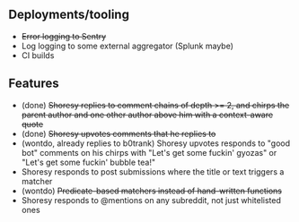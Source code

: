 ## Deployments/tooling
- ~~Error logging to Sentry~~
- Log logging to some external aggregator (Splunk maybe)
- CI builds

## Features
- (done) ~~Shoresy replies to comment chains of depth >= 2, and chirps the parent author and one other author above him with a context-aware quote~~
- (done) ~~Shoresy upvotes comments that he replies to~~
- (wontdo, already replies to b0trank) Shoresy upvotes responds to "good bot" comments on his chirps with "Let's get some fuckin' gyozas" or "Let's get some fuckin' bubble tea!"
- Shoresy responds to post submissions where the title or text triggers a matcher
- (wontdo) ~~Predicate-based matchers instead of hand-written functions~~
- Shoresy responds to @mentions on any subreddit, not just whitelisted ones